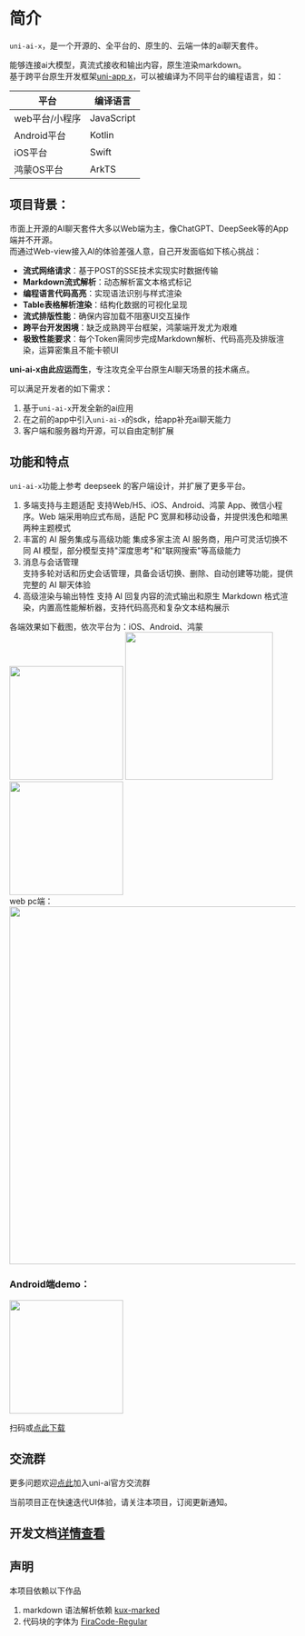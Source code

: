 # 简介  
`uni-ai-x`，是一个开源的、全平台的、原生的、云端一体的ai聊天套件。

能够连接ai大模型，真流式接收和输出内容，原生渲染markdown。  
基于跨平台原生开发框架[uni-app x](https://doc.dcloud.net.cn/uni-app-x/)，可以被编译为不同平台的编程语言，如： 

| 平台						| 编译语言		|
|------					|----------	|
| web平台/小程序	| JavaScript|
| Android平台		| Kotlin		|
| iOS平台				| Swift			|
| 鸿蒙OS平台			| ArkTS			|

## 项目背景：
市面上开源的AI聊天套件大多以Web端为主，像ChatGPT、DeepSeek等的App端并不开源。  
而通过Web-view接入AI的体验差强人意，自己开发面临如下核心挑战：  
- **流式网络请求**：基于POST的SSE技术实现实时数据传输  
- **Markdown流式解析**：动态解析富文本格式标记  
- **编程语言代码高亮**：实现语法识别与样式渲染  
- **Table表格解析渲染**：结构化数据的可视化呈现  
- **流式排版性能**：确保内容加载不阻塞UI交互操作  
- **跨平台开发困境**：缺乏成熟跨平台框架，鸿蒙端开发尤为艰难  
- **极致性能要求**：每个Token需同步完成Markdown解析、代码高亮及排版渲染，运算密集且不能卡顿UI  

**uni-ai-x由此应运而生**，专注攻克全平台原生AI聊天场景的技术痛点。

可以满足开发者的如下需求：
1. 基于`uni-ai-x`开发全新的ai应用
2. 在之前的app中引入`uni-ai-x`的sdk，给app补充ai聊天能力
3. 客户端和服务器均开源，可以自由定制扩展

## 功能和特点

`uni-ai-x`功能上参考 deepseek 的客户端设计，并扩展了更多平台。

1. 多端支持与主题适配 
支持Web/H5、iOS、Android、鸿蒙 App、微信小程序。Web 端采用响应式布局，适配 PC 宽屏和移动设备，并提供浅色和暗黑两种主题模式
2. 丰富的 AI 服务集成与高级功能 
集成多家主流 AI 服务商，用户可灵活切换不同 AI 模型，部分模型支持"深度思考"和"联网搜索"等高级能力
3. 消息与会话管理  
支持多轮对话和历史会话管理，具备会话切换、删除、自动创建等功能，提供完整的 AI 聊天体验
4. 高级渲染与输出特性 
支持 AI 回复内容的流式输出和原生 Markdown 格式渲染，内置高性能解析器，支持代码高亮和复杂文本结构展示

各端效果如下截图，依次平台为：iOS、Android、鸿蒙<br/>
<img width="200px" src="https://img-cdn-tx.dcloud.net.cn/stream/plugin_screens/69cf7a60-4b4d-11f0-acb4-1f9e73bd04f1_3.jpg/webp?&v=1752044804"/>
<img width="260px" src="https://img-cdn-tx.dcloud.net.cn/stream/plugin_screens/69cf7a60-4b4d-11f0-acb4-1f9e73bd04f1_1.png/webp?&v=1752044564"/>
<img width="200px" src="https://img-cdn-tx.dcloud.net.cn/stream/plugin_screens/69cf7a60-4b4d-11f0-acb4-1f9e73bd04f1_2.png/webp?&v=1752044569"/>
<br/>
web pc端：
<br/>
<img width="630px" src="https://img-cdn-tx.dcloud.net.cn/stream/plugin_screens/69cf7a60-4b4d-11f0-acb4-1f9e73bd04f1_0.png/webp?&v=1752044560"/>

### Android端demo：

<img width="200px" src="https://web-ext-storage.dcloud.net.cn/ext/uni-ai-x/download_ai_x.png"/>

扫码或[点此下载](https://web-ext-storage.dcloud.net.cn/ext/uni-ai-x/uni_ai_x_demo.apk)

## 交流群  
更多问题欢迎[点此](https://im.dcloud.net.cn/#/?joinGroup=68511b0b7ae60eb5c891cfbc)加入uni-ai官方交流群

当前项目正在快速迭代UI体验，请关注本项目，订阅更新通知。

## 开发文档[详情查看](https://doc.dcloud.net.cn/uniCloud/uni-ai-x.html#install)

## 声明
本项目依赖以下作品
1. markdown 语法解析依赖 [kux-marked](https://ext.dcloud.net.cn/plugin?name=kux-marked)
2. 代码块的字体为 [FiraCode-Regular](https://github.com/tonsky/FiraCode)